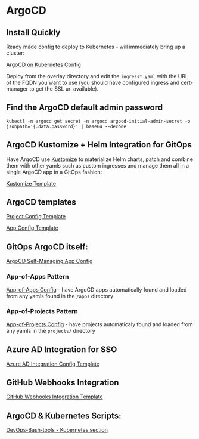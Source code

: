 # ArgoCD

## Install Quickly

Ready made config to deploy to Kubernetes - will immediately bring up a cluster:

[ArgoCD on Kubernetes Config](https://github.com/HariSekhon/Kubernetes-configs/tree/master/argocd)

Deploy from the overlay directory and edit the `ingress*.yaml` with the URL of the FQDN you want to use (you should
have configured ingress and cert-manager to get the SSL url available).

## Find the ArgoCD default admin password

```shell
kubectl -n argocd get secret -n argocd argocd-initial-admin-secret -o jsonpath='{.data.password}' | base64 --decode
```

## ArgoCD Kustomize + Helm Integration for GitOps

Have ArgoCD use [Kustomize](kustomize.md) to materialize Helm charts, patch and combine them with other yamls
such as custom ingresses and manage them all in a single ArgoCD app in a GitOps fashion:

[Kustomize Template](https://github.com/HariSekhon/Kubernetes-configs/blob/master/kustomization.yaml)

## ArgoCD templates

[Project Config Template](https://github.com/HariSekhon/Kubernetes-configs/blob/master/argocd/overlay/project.yaml)

[App Config Template](https://github.com/HariSekhon/Kubernetes-configs/blob/master/argocd/overlay/app.yaml)

## GitOps ArgoCD itself:

[ArgoCD Self-Managing App Config](https://github.com/HariSekhon/Kubernetes-configs/blob/master/argocd/overlay/self.yaml)

### App-of-Apps Pattern

[App-of-Apps Config](https://github.com/HariSekhon/Kubernetes-configs/blob/master/argocd/overlay/apps.yaml) - have ArgoCD apps automatically found and loaded from any yamls found in the `/apps` directory

### App-of-Projects Pattern

[App-of-Projects Config](https://github.com/HariSekhon/Kubernetes-configs/blob/master/argocd/overlay/projects.yaml) - have projects automaticaly found and loaded from any yamls in the `projects/` directory

## Azure AD Integration for SSO

[Azure AD Integration Config Template](https://github.com/HariSekhon/Kubernetes-configs/blob/master/argocd/base/cm.azure-ad.patch.yaml)

## GitHub Webhooks Integration

[GitHub Webhooks Integration Template](https://github.com/HariSekhon/Kubernetes-configs/blob/master/argocd/base/secret.github-webhook.patch.yaml)

## ArgoCD & Kubernetes Scripts:

[DevOps-Bash-tools - Kubernetes section](https://github.com/HariSekhon/DevOps-Bash-tools#kubernetes)
